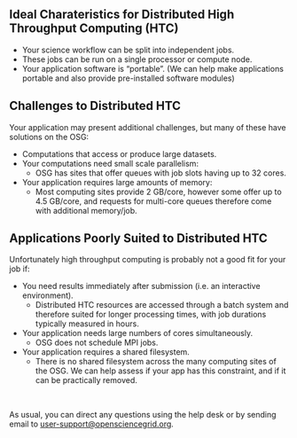 [title]: - "Is High Throughput Computing for You?"


## Ideal Charateristics for Distributed High Throughput Computing (HTC)

-   Your science workflow can be split into independent jobs.
-   These jobs can be run on a single processor or compute node.
-   Your application software is “portable”. (We can help make applications portable and also provide pre-installed software modules)



## Challenges to Distributed HTC

Your application may present additional challenges, but many of these have solutions on the OSG:

-   Computations that access or produce large datasets. 
-   Your computations need small scale parallelism:
    -   OSG has sites that offer queues with job slots having up to 32 cores.
-   Your application requires large amounts of memory:
    -   Most computing sites provide 2 GB/core, however some offer up to 4.5 GB/core, and requests for multi-core queues therefore come with additional memory/job.
    

## Applications Poorly Suited to Distributed HTC

Unfortunately high throughput computing is probably not a good fit for your job if:

-   You need results immediately after submission (i.e. an interactive environment).
    -   Distributed HTC resources are accessed through a batch system and therefore suited for longer processing times, with job durations typically measured in hours. 
-   Your application needs large numbers of cores simultaneously.
    -   OSG does not schedule MPI jobs. 
-   Your application requires a shared filesystem. 
    - There is no shared filesystem across the many computing sites of the OSG. We can help assess if your app has this constraint, and if it can be practically removed.

&nbsp;

As usual, you can direct any questions using the help desk or by sending email 
to [user-support@opensciencegrid.org](mailto:support@opensciencegrid.org).
